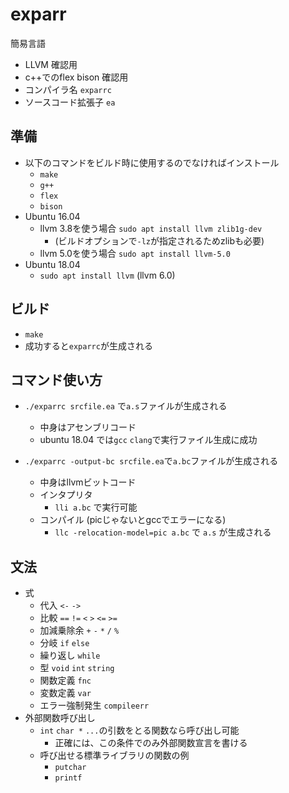 # exparr
簡易言語

* LLVM 確認用
* c++でのflex bison 確認用
* コンパイラ名 `exparrc`
* ソースコード拡張子 `ea` 


## 準備
* 以下のコマンドをビルド時に使用するのでなければインストール
    * `make`
    * `g++`
    * `flex`
    * `bison`
* Ubuntu 16.04
    * llvm 3.8を使う場合 `sudo apt install llvm zlib1g-dev`
        * (ビルドオプションで`-lz`が指定されるためzlibも必要)
    * llvm 5.0を使う場合 `sudo apt install llvm-5.0`
* Ubuntu 18.04
    * `sudo apt install llvm` (llvm 6.0)


## ビルド
* `make`
* 成功すると`exparrc`が生成される


## コマンド使い方
* `./exparrc srcfile.ea` で`a.s`ファイルが生成される
    * 中身はアセンブリコード
    * ubuntu 18.04 では`gcc` `clang`で実行ファイル生成に成功

* `./exparrc -output-bc srcfile.ea`で`a.bc`ファイルが生成される
    * 中身はllvmビットコード
    * インタプリタ
        * `lli a.bc` で実行可能
    * コンパイル (picじゃないとgccでエラーになる)
        * `llc -relocation-model=pic a.bc` で `a.s` が生成される


## 文法
* 式
    * 代入 `<-` `->`
    * 比較 `==` `!=` `<` `>` `<=` `>=`
    * 加減乗除余 `+` `-` `*` `/` `%`
    * 分岐 `if` `else`
    * 繰り返し `while`
    * 型 `void` `int` `string`
    * 関数定義 `fnc`
    * 変数定義 `var`
    * エラー強制発生 `compileerr`
* 外部関数呼び出し
    * `int` `char *` `...`の引数をとる関数なら呼び出し可能
        * 正確には、この条件でのみ外部関数宣言を書ける
    * 呼び出せる標準ライブラリの関数の例
        * `putchar`
        * `printf`

